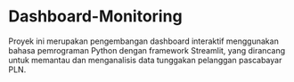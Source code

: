 # Dashboard-Monitoring
Proyek ini merupakan pengembangan dashboard interaktif menggunakan bahasa pemrograman Python dengan framework Streamlit, yang dirancang untuk memantau dan menganalisis data tunggakan pelanggan pascabayar PLN.
